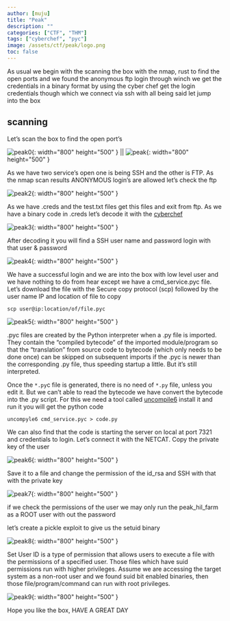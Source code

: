 ```yaml
---
author: [muju]
title: "Peak"
description: ""
categories: ["CTF", "THM"]
tags: ["cyberchef", "pyc"]
image: /assets/ctf/peak/logo.png
toc: false
---
```


As usual we begin with the scanning the box with the nmap, rust to find the open ports and we found the anonymous ftp login through winch we get the credentials in a binary format by using the cyber chef get the login credentials though which we connect via ssh with all being said let jump into the box

## scanning

Let’s scan the box to find the open port’s

![peak0](/assets/ctf/peak/peak_0.png){: width="800" height="500" } || ![peak](/assets/ctf/peak/peak_1.png){: width="800" height="500" }

As we have two service’s open one is being SSH  and the other is FTP. As the nmap scan results ANONYMOUS login’s are allowed let’s check the ftp

![peak2](/assets/ctf/peak/peak_2.png){: width="800" height="500" }

As we have .creds and the test.txt files get this files and exit from ftp. As we have a binary code in .creds let’s decode it with the [cyberchef](http://icyberchef.com/)

![peak3](/assets/ctf/peak/peak_3.png){: width="800" height="500" }

After decoding it you will find a SSH user name and password login with that user & password

![peak4](/assets/ctf/peak/peak_4.png){: width="800" height="500" }

We have a successful login and we are into the box with low level user and we have nothing to do from hear except we have a cmd_service.pyc file. Let’s download the file with the Secure copy protocol (scp) followed by the user name IP and location of file to copy 

`scp user@ip:location/of/file.pyc`

![peak5](/assets/ctf/peak/peak_5.png){: width="800" height="500" }

.pyc files are created by the Python interpreter when a .py file is imported. They contain the “compiled bytecode” of the imported module/program so that the “translation” from source code to bytecode (which only needs to be done once) can be skipped on subsequent imports if the .pyc is newer than the corresponding .py file, thus speeding startup a little. But it’s still interpreted. 

Once the `*.py`c file is generated, there is no need of `*.py` file, unless you edit it. But we can’t able to read the bytecode we have convert the bytecode into the .py script. For this we need a tool called [uncompile6](https://pypi.org/project/uncompyle6/) install it and run it you will get the python code

```
uncompyle6 cmd_service.pyc > code.py
```

We can also find that the code is starting the server on local at port 7321 and credentials to login. Let’s connect it with the NETCAT. Copy the private key of the user

![peak6](/assets/ctf/peak/peak_6.png){: width="800" height="500" }

Save it to a file and change the permission of the id_rsa and SSH with that with the private key

![peak7](/assets/ctf/peak/peak_7.png){: width="800" height="500" }

if we check the permissions of the user we may only run the peak_hil_farm as a ROOT user with out the password

let’s create a pickle exploit to give us the setuid binary

![peak8](/assets/ctf/peak/peak_8.png){: width="800" height="500" }

Set User ID is a type of permission that allows users to execute a file with the permissions of a specified user. Those files which have suid permissions run with higher privileges.  Assume we are accessing the target system as a non-root user and we found suid bit enabled binaries, then those file/program/command can run with root privileges. 

![peak9](/assets/ctf/peak/peak_9.png){: width="800" height="500" }

Hope you like the box, HAVE A GREAT DAY